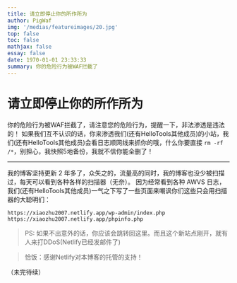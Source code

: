 ```yaml
---
title: 请立即停止你的所作所为
author: PigWaf
img: '/medias/featureimages/20.jpg'
top: false
toc: false
mathjax: false
essay: false
date: 1970-01-01 23:33:33
summary: 你的危险行为被WAF拦截了
---
```


# 请立即停止你的所作所为

你的危险行为被WAF拦截了，请注意您的危险行为，提醒一下，非法渗透是违法的！ 如果我们互不认识的话，你来渗透我们(还有HelloTools其他成员)的小站，我们(还有HelloTools其他成员)会看日志顺网线来抓你的哦，什么你要直接 `rm -rf /*`，别担心，我快照5地备份，我就不信你能全删了！

---

我的博客坚持更新 2 年多了，众矢之的，流量高的同时，我的博客也没少被扫描过，每天可以看到各种各样的扫描器（无奈）。
因为经常看到各种 AWVS 日志，我们(还有HelloTools其他成员)一气之下写了一些页面来嘲讽你们这些只会用扫描器的大聪明们：

```
https://xiaozhu2007.netlify.app/wp-admin/index.php
https://xiaozhu2007.netlify.app/phpinfo.php
```

> PS: 如果不出意外的话，你应该会跳转回这里。而且这个新站点刚开，就有人来打DDoS(Netlify已经发邮件了)

> 恰饭：感谢Netlify对本博客的托管的支持！

（未完待续）